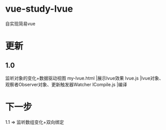 # vue-study-lvue
自实现简易vue

# 更新
## 1.0
监听对象的变化+数据驱动视图
my-lvue.html    |展示lvue效果
lvue.js         |lvue对象、观察者Observer对象、更新触发器Watcher
lCompile.js     |编译

# 下一步
1.1 => 监听数组变化+双向绑定

